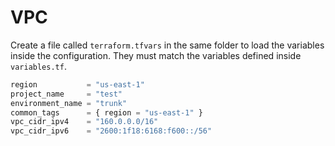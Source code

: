 # VPC
Create a file called `terraform.tfvars` in the same folder to load the variables inside the configuration.
They must match the variables defined inside `variables.tf`.

```terraform
region           = "us-east-1"
project_name     = "test"
environment_name = "trunk"
common_tags      = { region = "us-east-1" }
vpc_cidr_ipv4    = "160.0.0.0/16"
vpc_cidr_ipv6    = "2600:1f18:6168:f600::/56"
```